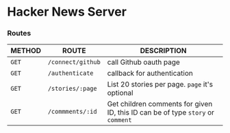 # Hacker News Server

### Routes
|METHOD|ROUTE|DESCRIPTION|
|--|--|--|
|`GET`|`/connect/github`|call Github oauth page|
|`GET`|`/authenticate`|callback for authentication|
|`GET`|`/stories/:page`|List 20 stories per page. `page` it's optional|
|`GET`|`/commments/:id`|Get children comments for given ID, this ID can be of type `story` or `comment`|